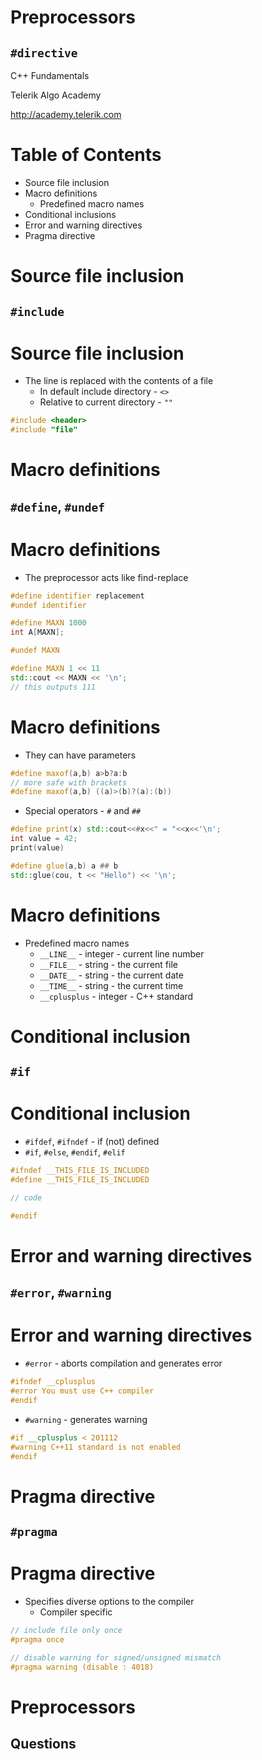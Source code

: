 <!-- section start -->

<!-- attr: {id: 'title', class: 'slide-title', hasScriptWrapper: true} -->

# Preprocessors
## `#directive`

<div class="signature">
    <p class="signature-course">C++ Fundamentals</p>
    <p class="signature-initiative">Telerik Algo Academy</p>
    <a href="http://academy.telerik.com" class="signature-link">http://academy.telerik.com</a>
</div>

<!-- section start -->
<!-- attr: {id: 'table-of-contents'} -->
# Table of Contents
- Source file inclusion
- Macro definitions
  - Predefined macro names
- Conditional inclusions
- Error and warning directives
- Pragma directive

<!-- section start -->
<!-- attr: {class: 'slide-section'} -->
# Source file inclusion
## `#include`

<!-- attr: {hasScriptWrapper: true} -->
# Source file inclusion
- The line is replaced with the contents of a file
  - In default include directory - `<>`
  - Relative to current directory - `""`

```cpp
#include <header>
#include "file"
```

<!-- section start -->
<!-- attr: {class: 'slide-section'} -->
# Macro definitions
## `#define`, `#undef`

<!-- attr: {hasScriptWrapper: true} -->
# Macro definitions
- The preprocessor acts like find-replace

```cpp
#define identifier replacement
#undef identifier
```
```cpp
#define MAXN 1000
int A[MAXN];

#undef MAXN

#define MAXN 1 << 11
std::cout << MAXN << '\n';
// this outputs 111
```

<!-- attr: {hasScriptWrapper: true} -->
# Macro definitions
- They can have parameters

```cpp
#define maxof(a,b) a>b?a:b
// more safe with brackets
#define maxof(a,b) ((a)>(b)?(a):(b))
```

- Special operators - `#` and `##`

```cpp
#define print(x) std::cout<<#x<<" = "<<x<<'\n';
int value = 42;
print(value)

#define glue(a,b) a ## b
std::glue(cou, t << "Hello") << '\n';
```

<!-- attr: {} -->
# Macro definitions
- Predefined macro names
  - `__LINE__` - integer - current line number
  - `__FILE__` - string - the current file
  - `__DATE__` - string - the current date
  - `__TIME__` - string - the current time
  - `__cplusplus` - integer - C++ standard

<!-- section start -->
<!-- attr: {class: 'slide-section'} -->
# Conditional inclusion
## `#if`

<!-- attr: {hasScriptWrapper: true} -->
# Conditional inclusion
- `#ifdef`, `#ifndef` - if (not) defined
- `#if`, `#else`, `#endif`, `#elif`

```cpp
#ifndef __THIS_FILE_IS_INCLUDED
#define __THIS_FILE_IS_INCLUDED

// code

#endif
```

<!-- section start -->
<!-- attr: {class: 'slide-section'} -->
# Error and warning directives
## `#error`, `#warning`

<!-- attr: {hasScriptWrapper: true} -->
# Error and warning directives
- `#error` - aborts compilation and generates error

```cpp
#ifndef __cplusplus
#error You must use C++ compiler
#endif
```

- `#warning` - generates warning

```cpp
#if __cplusplus < 201112
#warning C++11 standard is not enabled
#endif
```

<!-- section start -->
<!-- attr: {class: 'slide-section'} -->
# Pragma directive
## `#pragma`

<!-- attr: {hasScriptWrapper: true} -->
# Pragma directive
- Specifies diverse options to the compiler
  - Compiler specific

```cpp
// include file only once
#pragma once

// disable warning for signed/unsigned mismatch
#pragma warning (disable : 4018)
```

<!-- section start -->
<!-- attr: { class: 'slide-questions'} -->
# Preprocessors
## Questions
